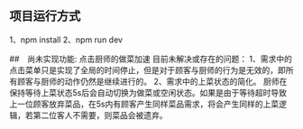 ## 项目运行方式
1、npm install
2、npm run dev

##　尚未实现功能: 点击厨师的做菜加速
目前未解决或存在的问题：
1、需求中的点击菜单只是实现了全局的时间停止，但是对于顾客与厨师的行为是无效的，即所有顾客与厨师的动作仍然是继续进行的。
2、需求中的上菜状态的简化。 厨师在保持等待上菜状态5s后会自动切换为做菜或空闲状态。如果是由于等待超时导致上一位顾客放弃菜品，在5s内有顾客产生同样菜品需求，将会产生同样的上菜逻辑，若第二位客人不需要，则菜品会被遗弃。
